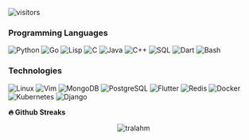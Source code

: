 ![visitors](https://visitor-badge.glitch.me/badge?page_id=TralahM.TralahM)

### Programming Languages

![Python](https://img.shields.io/badge/-Python-000?&logo=Python)
![Go](https://img.shields.io/badge/-Go-000?&logo=Go)
![Lisp](https://img.shields.io/badge/-Lisp-000?&logo=Lisp)
![C](https://img.shields.io/badge/-C-000?&logo=C)
![Java](https://img.shields.io/badge/-Java-000?&logo=java&logoColor=007396)
![C++](https://img.shields.io/badge/-C++-000?&logo=c%2b%2b&logoColor=00599C)
![SQL](https://img.shields.io/badge/-SQL-000?&logo=MySQL)
![Dart](https://img.shields.io/badge/-Dart-000?&logo=Dart)
![Bash](https://img.shields.io/badge/-Bash-000?&logo=bash)


### Technologies

![Linux](https://img.shields.io/badge/-Linux-000?&logo=Linux)
![Vim](https://img.shields.io/badge/-Vim-000?&logo=Vim)
![MongoDB](https://img.shields.io/badge/-Mongodb-000?&logo=Mongodb)
![PostgreSQL](https://img.shields.io/badge/-Postgresql-000?&logo=Postgresql)
![Flutter](https://img.shields.io/badge/-Flutter-000?&logo=Flutter)
![Redis](https://img.shields.io/badge/-Redis-000?&logo=Redis)
![Docker](https://img.shields.io/badge/-Docker-000?&logo=Docker)
![Kubernetes](https://img.shields.io/badge/-Kubernetes-000?&logo=Kubernetes)
![Django](https://img.shields.io/badge/-Django-000?&logo=Django)


<b>🔥 Github Streaks</b>
<p align="center"><img src="https://github-readme-streak-stats.herokuapp.com/?user=tralahm&theme=black-ice&hide_border=true&stroke=0000&background=0D1117&ring=e05397&fire=e05397&currStreakLabel=e05397&bg_color=30,e96443,904e95&title_color=fff&text_color=fff" alt="tralahm" /></p>

